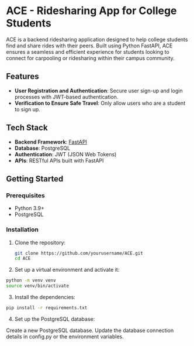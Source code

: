 # ACE - Ridesharing App for College Students

ACE is a backend ridesharing application designed to help college students find and share rides with their peers. Built using Python FastAPI, ACE ensures a seamless and efficient experience for students looking to connect for carpooling or ridesharing within their campus community.

## Features

- **User Registration and Authentication**: Secure user sign-up and login processes with JWT-based authentication.
- **Verification to Ensure Safe Travel**: Only allow users who are a student to sign up.

## Tech Stack

- **Backend Framework**: [FastAPI](https://fastapi.tiangolo.com/)
- **Database**: PostgreSQL
- **Authentication**: JWT (JSON Web Tokens)
- **APIs**: RESTful APIs built with FastAPI

## Getting Started

### Prerequisites

- Python 3.9+
- PostgreSQL

### Installation

1. Clone the repository:

   ```bash
   git clone https://github.com/yourusername/ACE.git
   cd ACE
   ```
2. Set up a virtual environment and activate it:

```bash
python -m venv venv
source venv/bin/activate
```
3. Install the dependencies:

```bash
pip install -r requirements.txt
```
4. Set up the PostgreSQL database:

Create a new PostgreSQL database.
Update the database connection details in config.py or the environment variables.
